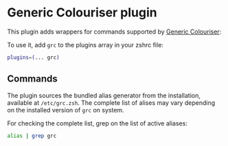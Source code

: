 # Generic Colouriser plugin

This plugin adds wrappers for commands supported by [Generic Colouriser](https://github.com/garabik/grc):

To use it, add `grc` to the plugins array in your zshrc file:

```zsh
plugins=(... grc)
```

## Commands

The plugin sources the bundled alias generator from the installation,
available at `/etc/grc.zsh`. The complete list of alises may vary
depending on the installed version of `grc` on system.

For checking the complete list, grep on the list of active aliases:

```zsh
alias | grep grc
```
